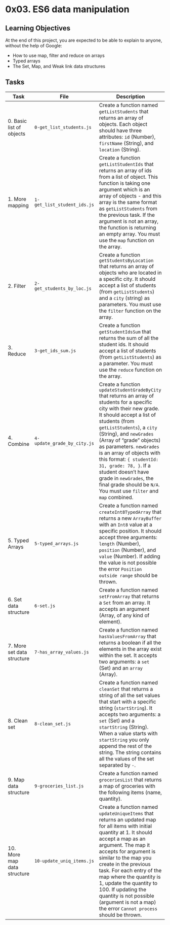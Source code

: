 # 0x03. ES6 data manipulation

## Learning Objectives
At the end of this project, you are expected to be able to explain to anyone, without the help of Google:

- How to use map, filter and reduce on arrays
- Typed arrays
- The Set, Map, and Weak link data structures

## Tasks
| Task | File | Description |
|------|------|-------------|
| 0. Basic list of objects | `0-get_list_students.js` | Create a function named `getListStudents` that returns an array of objects. Each object should have three attributes: `id` (Number), `firstName` (String), and `location` (String). |
| 1. More mapping | `1-get_list_student_ids.js` | Create a function `getListStudentIds` that returns an array of ids from a list of object. This function is taking one argument which is an array of objects - and this array is the same format as `getListStudents` from the previous task. If the argument is not an array, the function is returning an empty array. You must use the `map` function on the array. |
| 2. Filter | `2-get_students_by_loc.js` | Create a function `getStudentsByLocation` that returns an array of objects who are located in a specific city. It should accept a list of students (from `getListStudents`) and a `city` (string) as parameters. You must use the `filter` function on the array. |
| 3. Reduce | `3-get_ids_sum.js` | Create a function `getStudentIdsSum` that returns the sum of all the student ids. It should accept a list of students (from `getListStudents`) as a parameter. You must use the `reduce` function on the array. |
| 4. Combine | `4-update_grade_by_city.js` | Create a function `updateStudentGradeByCity` that returns an array of students for a specific city with their new grade. It should accept a list of students (from `getListStudents`), a `city` (String), and `newGrades` (Array of “grade” objects) as parameters. `newGrades` is an array of objects with this format: `{ studentId: 31, grade: 78, }`. If a student doesn’t have grade in `newGrades`, the final grade should be `N/A`. You must use `filter` and `map` combined. |
| 5. Typed Arrays | `5-typed_arrays.js` | Create a function named `createInt8TypedArray` that returns a new `ArrayBuffer` with an `Int8` value at a specific position. It should accept three arguments: `length` (Number), `position` (Number), and `value` (Number). If adding the value is not possible the error `Position outside range` should be thrown. |
| 6. Set data structure | `6-set.js` | Create a function named `setFromArray` that returns a `Set` from an array. It accepts an argument (Array, of any kind of element). |
| 7. More set data structure | `7-has_array_values.js` | Create a function named `hasValuesFromArray` that returns a boolean if all the elements in the array exist within the set. It accepts two arguments: a `set` (Set) and an `array` (Array). |
| 8. Clean set | `8-clean_set.js` | Create a function named `cleanSet` that returns a string of all the set values that start with a specific string (`startString`). It accepts two arguments: a `set` (Set) and a `startString` (String). When a value starts with `startString` you only append the rest of the string. The string contains all the values of the set separated by `-`. |
| 9. Map data structure | `9-groceries_list.js` | Create a function named `groceriesList` that returns a map of groceries with the following items (name, quantity). |
| 10. More map data structure | `10-update_uniq_items.js` | Create a function named `updateUniqueItems` that returns an updated map for all items with initial quantity at 1. It should accept a map as an argument. The map it accepts for argument is similar to the map you create in the previous task. For each entry of the map where the quantity is 1, update the quantity to 100. If updating the quantity is not possible (argument is not a map) the error `Cannot process` should be thrown. |
